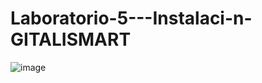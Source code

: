 # Laboratorio-5---Instalaci-n-GITALISMART
![image](https://github.com/MARTINEZAIS/Laboratorio-5---Instalaci-n-GITALISMART/assets/145696035/e394735a-3bfd-4bce-9d17-648cb041502a)
